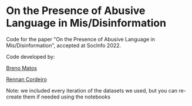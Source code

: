 # On the Presence of Abusive Language in Mis/Disinformation

Code for the paper "On the Presence of Abusive Language in Mis/Disinformation", accepted at SocInfo 2022.

Code developed by:

[Breno Matos](https://github.com/brenomatos)

[Rennan Cordeiro](https://github.com/rennancl)

Note: we included every iteration of the datasets we used, but you can re-create them if needed using the notebooks

